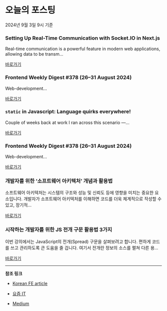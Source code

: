 # 오늘의 포스팅 
2024년 9월 3일 9시 기준 

### Setting Up Real-Time Communication with Socket.IO in Next.js 

 Real-time communication is a powerful feature in modern web applications, allowing data to be transm... 

 [바로가기](https://medium.com/m/signin?actionUrl=https%3A%2F%2Fmedium.com%2F_%2Fbookmark%2Fp%2Fc3d5ab9c7237&operation=register&redirect=https%3A%2F%2Fmedium.com%2F%40vardaanbhatia55%2Fsetting-up-real-time-communication-with-socket-io-in-next-js-c3d5ab9c7237&source=------nextjs---0-84----------nextjs------bookmark_preview----70255f42_e064_4f13_bc1d_f4b0b4cc4be4-------) 

### Frontend Weekly Digest #378 (26–31 August 2024) 

 Web-development... 

 [바로가기](https://medium.com/m/signin?actionUrl=https%3A%2F%2Fmedium.com%2F_%2Fbookmark%2Fp%2Fe20962632237&operation=register&redirect=https%3A%2F%2Ffrontender-ua.medium.com%2Ffrontend-weekly-digest-378-26-31-august-2024-e20962632237&source=------front_end_development---0-84----------front_end_development------bookmark_preview----474d16a5_143e_4fad_bafd_e12df535acbc-------) 

### `static` in Javascript: Language quirks everywhere! 

 Couple of weeks back at work I ran across this scenario —... 

 [바로가기](https://medium.com/m/signin?actionUrl=https%3A%2F%2Fmedium.com%2F_%2Fbookmark%2Fp%2F1cd0850ee594&operation=register&redirect=https%3A%2F%2Ftagdiwalaviral.medium.com%2Fstatic-in-javascript-language-quirks-everywhere-1cd0850ee594&source=------react---0-84----------react------bookmark_preview----6ff20b21_2984_4958_9fd2_19a4ff5fedf8-------) 

### Frontend Weekly Digest #378 (26–31 August 2024) 

 Web-development... 

 [바로가기](https://medium.com/m/signin?actionUrl=https%3A%2F%2Fmedium.com%2F_%2Fbookmark%2Fp%2Fe20962632237&operation=register&redirect=https%3A%2F%2Ffrontender-ua.medium.com%2Ffrontend-weekly-digest-378-26-31-august-2024-e20962632237&source=------javascript---0-84----------javascript------bookmark_preview----9ec9607c_39cc_4735_9a1a_7c69cd2f411d-------) 

### 개발자를 위한 ‘소프트웨어 아키텍처’ 개념과 활용법 

 소프트웨어 아키텍처는 시스템의 구조와 성능 및 신뢰도 등에 영향을 미치는 중요한 요소입니다. 개발자가 소프트웨어 아키텍처를 이해하면 코드를 더욱 체계적으로 작성할 수 있고, 장기적... 

 [바로가기](https://yozm.wishket.com/magazine/detail/2743/) 

### 시작하는 개발자를 위한 JS 전개 구문 활용법 3가지 

 이번 강의에서는 JavaScript의 전개(Spread) 구문을 살펴보려고 합니다. 편하게 코드를 쓰고 관리하도록 큰 도움을 줄 겁니다. 여기서 전개란 정보의 소스를 펼쳐 다른 용... 

 [바로가기](https://yozm.wishket.com/magazine/detail/2742/) 

---

**참조 링크**

- [Korean FE article](https://kofearticle.substack.com) 

- [요즘 IT](https://yozm.wishket.com/magazine) 

- [Medium](https://medium.com) 

